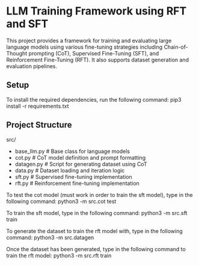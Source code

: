 # LLM Training Framework using RFT and SFT 

This project provides a framework for training and evaluating large language models using various fine-tuning strategies including Chain-of-Thought prompting (CoT), Supervised Fine-Tuning (SFT), and Reinforcement Fine-Tuning (RFT). It also supports dataset generation and evaluation pipelines.

## Setup

To install the required dependencies, run the following command:
pip3 install -r requirements.txt

## Project Structure


src/
- base_llm.py           # Base class for language models
- cot.py                # CoT model definition and prompt formatting
- datagen.py            # Script for generating dataset using CoT
- data.py               # Dataset loading and iteration logic
- sft.py                # Supervised fine-tuning implementation
- rft.py                # Reinforcement fine-tuning implementation













To test the cot model (must work in order to train the sft model), type in the following command:
python3 -m src.cot test


To train the sft model, type in the following command: 
python3 -m src.sft train

To generate the dataset to train the rft model with, type in the following command:
python3 -m src.datagen

Once the dataset has been generated, type in the following command to train the rft model:
python3 -m src.rft train
